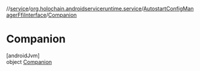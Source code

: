 //[service](../../../../index.md)/[org.holochain.androidserviceruntime.service](../../index.md)/[AutostartConfigManagerFfiInterface](../index.md)/[Companion](index.md)

# Companion

[androidJvm]\
object [Companion](index.md)